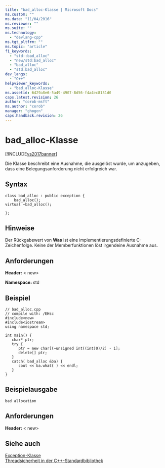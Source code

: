 ```yaml
---
title: "bad_alloc-Klasse | Microsoft Docs"
ms.custom: ""
ms.date: "11/04/2016"
ms.reviewer: ""
ms.suite: ""
ms.technology: 
  - "devlang-cpp"
ms.tgt_pltfrm: ""
ms.topic: "article"
f1_keywords: 
  - "std::bad_alloc"
  - "new/std:bad_alloc"
  - "bad_alloc"
  - "std.bad_alloc"
dev_langs: 
  - "C++"
helpviewer_keywords: 
  - "bad_alloc-Klasse"
ms.assetid: 6429a8e6-5a49-4907-8d56-f4a4ec8131d0
caps.latest.revision: 26
author: "corob-msft"
ms.author: "corob"
manager: "ghogen"
caps.handback.revision: 26
---
```

# bad_alloc-Klasse
[!INCLUDE[vs2017banner](../assembler/inline/includes/vs2017banner.md)]

Die Klasse beschreibt eine Ausnahme, die ausgelöst wurde, um anzugeben, dass eine Belegungsanforderung nicht erfolgreich war.  
  
## <a name="syntax"></a>Syntax  
  
```  
class bad_alloc : public exception {  
    bad_alloc();
virtual ~bad_alloc();

};  
```  
  
## <a name="remarks"></a>Hinweise  
 Der Rückgabewert von **Was** ist eine implementierungsdefinierte C-Zeichenfolge. Keine der Memberfunktionen löst irgendeine Ausnahme aus.  
  
## <a name="requirements"></a>Anforderungen  
 **Header:** \< new>  
  
 **Namespace:** std  
  
## <a name="example"></a>Beispiel  
  
```  
// bad_alloc.cpp  
// compile with: /EHsc  
#include<new>  
#include<iostream>  
using namespace std;  
  
int main() {  
   char* ptr;  
   try {  
      ptr = new char[(~unsigned int((int)0)/2) - 1];  
      delete[] ptr;  
   }  
   catch( bad_alloc &ba) {  
      cout << ba.what( ) << endl;  
   }  
}  
```  
  
## <a name="sample-output"></a>Beispielausgabe  
  
```  
bad allocation  
```  
  
## <a name="requirements"></a>Anforderungen  
 **Header:** \< new>  
  
## <a name="see-also"></a>Siehe auch
 [Exception-Klasse](../standard-library/exception-class1.md)  
 [Threadsicherheit in der C++-Standardbibliothek](../standard-library/thread-safety-in-the-cpp-standard-library.md)

